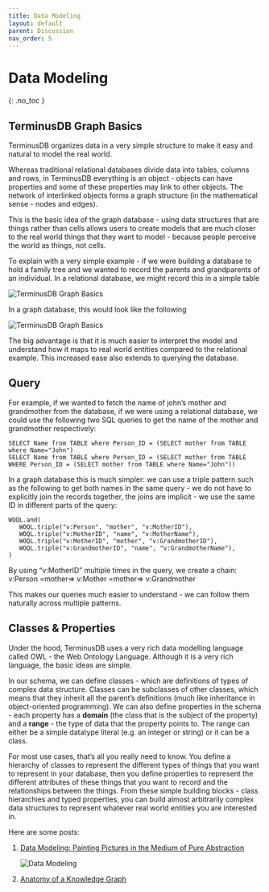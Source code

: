 ```yaml
---
title: Data Modeling
layout: default
parent: Discussion
nav_order: 5
---
```

# Data Modeling

{: .no_toc }

## TerminusDB Graph Basics

TerminusDB organizes data in a very simple structure to make it easy and natural to model the real world.

Whereas traditional relational databases divide data into tables, columns and rows, in TerminusDB everything is an object - objects can have properties and some of these properties may link to other objects. The network of interlinked objects forms a graph structure (in the mathematical sense - nodes and edges).

This is the basic idea of the graph database - using data structures that are things rather than cells allows users to create models that are much closer to the real world things that they want to model - because people perceive the world as things, not cells.

To explain with a very simple example - if we were building a database to hold a family tree and we wanted to record the parents and grandparents of an individual. In a relational database, we might record this in a simple table

![TerminusDB Graph Basics ](/docs/terminushub/assets/uploads/capture.jpg)

In a graph database, this would look like the following

![TerminusDB Graph Basics ](/docs/terminushub/assets/uploads/family-tree.png)

The big advantage is that it is much easier to interpret the model and understand how it maps to real world entities compared to the relational example. This increased ease also extends to querying the database.

## [](https://terminusdb.com/docs/terminushub/getting-started/intro-graph/#query)Query

For example, if we wanted to fetch the name of john’s mother and grandmother from the database, if we were using a relational database, we could use the following two SQL queries to get the name of the mother and grandmother respectively:

```
SELECT Name from TABLE where Person_ID = (SELECT mother from TABLE where Name="John")
SELECT Name from TABLE where Person_ID = (SELECT mother from TABLE WHERE Person_ID = (SELECT mother from TABLE where Name="John"))
```

In a graph database this is much simpler: we can use a triple pattern such as the following to get both names in the same query - we do not have to explicitly join the records together, the joins are implicit - we use the same ID in different parts of the query:

```
WOQL.and(
   WOQL.triple("v:Person", "mother", "v:MotherID"),
   WOQL.triple("v:MotherID", "name", "v:MotherName"),
   WOQL.triple("v:MotherID", "mother", "v:GrandmotherID"),
   WOQL.triple("v:GrandmotherID", "name", "v:GrandmotherName"),
)
```

By using “v:MotherID” multiple times in the query, we create a chain: v:Person =mother=> v:Mother =mother=> v:Grandmother

This makes our queries much easier to understand - we can follow them naturally across multiple patterns.

## [](https://terminusdb.com/docs/terminushub/getting-started/intro-graph/#classes--properties)Classes & Properties

Under the hood, TerminusDB uses a very rich data modelling language called OWL - the Web Ontology Language. Although it is a very rich language, the basic ideas are simple.

In our schema, we can define classes - which are definitions of types of complex data structure. Classes can be subclasses of other classes, which means that they inherit all the parent’s definitions (much like inheritance in object-oriented programming). We can also define properties in the schema - each property has a **domain** (the class that is the subject of the property) and a **range** - the type of data that the property points to. The range can either be a simple datatype literal (e.g. an integer or string) or it can be a class.

For most use cases, that’s all you really need to know. You define a hierarchy of classes to represent the different types of things that you want to represent in your database, then you define properties to represent the different attributes of these things that you want to record and the relationships between the things. From these simple building blocks - class hierarchies and typed properties, you can build almost arbitrarily complex data structures to represent whatever real world entities you are interested in.

Here are some posts:

1. [Data Modeling: Painting Pictures in the Medium of Pure Abstraction](https://youtu.be/IdsUAiQ6TS8) 

   ![Data Modeling ](/docs/terminushub/assets/uploads/model.jpg)
2. [Anatomy of a Knowledge Graph](https://www.youtube.com/watch?v=UWEoJVrgJSA)